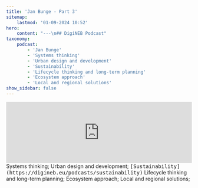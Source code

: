 ```yaml
---
title: 'Jan Bunge - Part 3'
sitemap:
    lastmod: '01-09-2024 10:52'
hero:
    content: "---\n## DigiNEB Podcast"
taxonomy:
    podcast:
        - 'Jan Bunge'
        - 'Systems thinking'
        - 'Urban design and development'
        - 'Sustainability'
        - 'Lifecycle thinking and long-term planning'
        - 'Ecosystem approach'
        - 'Local and regional solutions'
show_sidebar: false
---
```


<iframe width="100%" height="166" scrolling="no" frameborder="no" allow="autoplay" src="https://w.soundcloud.com/player/?url=https%3A//api.soundcloud.com/tracks/1908109184&color=%234b4815&auto_play=false&hide_related=false&show_comments=true&show_user=true&show_reposts=false&show_teaser=false"></iframe>
Systems thinking;
Urban design and development;
<kbd>[Sustainability](https://digineb.eu/podcasts/sustainability)</kbd>
Lifecycle thinking and long-term planning;
Ecosystem approach;
Local and regional solutions;